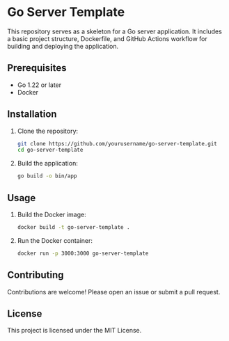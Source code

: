 # Go Server Template

This repository serves as a skeleton for a Go server application. It includes a basic project structure, Dockerfile, and GitHub Actions workflow for building and deploying the application.

## Prerequisites

- Go 1.22 or later
- Docker

## Installation

1. Clone the repository:
    ```sh
    git clone https://github.com/yourusername/go-server-template.git
    cd go-server-template
    ```

2. Build the application:
    ```sh
    go build -o bin/app
    ```

## Usage

1. Build the Docker image:
    ```sh
    docker build -t go-server-template .
    ```

2. Run the Docker container:
    ```sh
    docker run -p 3000:3000 go-server-template
    ```

## Contributing

Contributions are welcome! Please open an issue or submit a pull request.

## License

This project is licensed under the MIT License. 